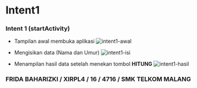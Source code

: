 # Intent1
### Intent 1 (startActivity)

* Tampilan awal membuka aplikasi
![intent1-awal](https://cloud.githubusercontent.com/assets/22098189/19219863/d8d69efc-8e48-11e6-9750-6dcf847fb1d8.png)

* Mengisikan data (Nama dan Umur)
![intent1-isi](https://cloud.githubusercontent.com/assets/22098189/19219862/d87bd4cc-8e48-11e6-8f59-be38101f092d.png)

* Menampilan hasil data setelah menekan tombol **HITUNG**
![intent1-hasil](https://cloud.githubusercontent.com/assets/22098189/19219864/d8df624e-8e48-11e6-87af-e5a1ed7970e9.png)

### FRIDA BAHARIZKI / XIRPL4 / 16 / 4716 / SMK TELKOM MALANG
